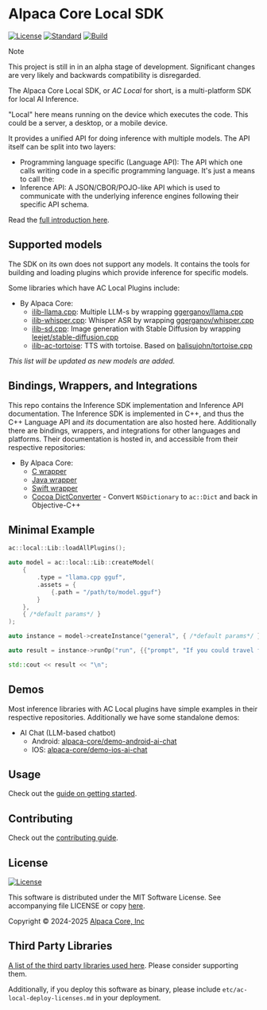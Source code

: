 # Alpaca Core Local SDK

[![License](https://img.shields.io/badge/license-MIT-blue.svg)](https://opensource.org/licenses/MIT) [![Standard](https://img.shields.io/badge/C%2B%2B-20-blue.svg)](https://en.cppreference.com/w/cpp/20) [![Build](https://github.com/alpaca-core/alpaca-core/actions/workflows/build.yml/badge.svg)](https://github.com/alpaca-core/alpaca-core/actions/workflows/build.yml)

> [!NOTE]
> This project is still in in an alpha stage of development. Significant changes are very likely and backwards compatibility is disregarded.

The Alpaca Core Local SDK, or *AC Local* for short, is a multi-platform SDK for local AI Inference.

"Local" here means running on the device which executes the code. This could be a server, a desktop, or a mobile device.

It provides a unified API for doing inference with multiple models. The API itself can be split into two layers:

* Programming language specific (Language API): The API which one calls writing code in a specific programming language. It's just a means to call the:
* Inference API: A JSON/CBOR/POJO-like API which is used to communicate with the underlying inference engines following their specific API schema.

Read the [full introduction here](doc/intro.md).

## Supported models

The SDK on its own does not support any models. It contains the tools for building and loading plugins which provide inference for specific models. 

Some libraries which have AC Local Plugins include:

* By Alpaca Core:
    * [ilib-llama.cpp](https://github.com/alpaca-core/ilib-llama.cpp): Multiple LLM-s by wrapping [ggerganov/llama.cpp](https://github.com/ggerganov/llama.cpp)
    * [ilib-whisper.cpp](https://github.com/alpaca-core/ilib-whisper.cpp): Whisper ASR by wrapping [ggerganov/whisper.cpp](https://github.com/ggerganov/whisper.cpp)
    * [ilib-sd.cpp](https://github.com/alpaca-core/ilib-sd.cpp): Image generation with Stable Diffusion by wrapping [leejet/stable-diffusion.cpp](https://github.com/leejet/stable-diffusion.cpp)
    * [ilib-ac-tortoise](https://github.com/alpaca-core/ilib-ac-tortoise): TTS with tortoise. Based on [balisujohn/tortoise.cpp](https://github.com/balisujohn/tortoise.cpp)

*This list will be updated as new models are added.*

## Bindings, Wrappers, and Integrations

This repo contains the Inference SDK implementation and Inference API documentation. The Inference SDK is implemented in C++, and thus the C++ Language API and *its* documentation are also hosted here. Additionally there are bindings, wrappers, and integrations for other languages and platforms. Their documentation is hosted in, and accessible from their respective repositories:

* By Alpaca Core:
    * [C wrapper](https://github.com/alpaca-core/ac-local-c)
    * [Java wrapper](https://github.com/alpaca-core/ac-local-java)
    * [Swift wrapper](https://github.com/alpaca-core/ac-local-swift)
    * [Cocoa DictConverter](https://github.com/alpaca-core/ac-dict-cocoa) - Convert `NSDictionary` to `ac::Dict` and back in Objective-C++

## Minimal Example

```cpp
ac::local::Lib::loadAllPlugins();

auto model = ac::local::Lib::createModel(
    {
        .type = "llama.cpp gguf",
        .assets = {
            {.path = "/path/to/model.gguf"}
        }
    }, 
    { /*default params*/ }
);

auto instance = model->createInstance("general", { /*default params*/ });

auto result = instance->runOp("run", {{"prompt", "If you could travel faster than light,"}});

std::cout << result << "\n";
```

## Demos

Most inference libraries with AC Local plugins have simple examples in their respective repositories. Additionally we have some standalone demos:

* AI Chat (LLM-based chatbot)
    * Android: [alpaca-core/demo-android-ai-chat](https://github.com/alpaca-core/demo-android-ai-chat)
    * IOS: [alpaca-core/demo-ios-ai-chat](https://github.com/alpaca-core/demo-ios-ai-chat)

## Usage

Check out the [guide on getting started](doc/getting-started.md).

## Contributing

Check out the [contributing guide](CONTRIBUTING.md).

## License

[![License](https://img.shields.io/badge/license-MIT-blue.svg)](https://opensource.org/licenses/MIT)

This software is distributed under the MIT Software License. See accompanying file LICENSE or copy [here](https://opensource.org/licenses/MIT).

Copyright &copy; 2024-2025 [Alpaca Core, Inc](https://github.com/alpaca-core)

## Third Party Libraries

[A list of the third party libraries used here](third-party.md). Please consider supporting them.

Additionally, if you deploy this software as binary, please include `etc/ac-local-deploy-licenses.md` in your deployment.
